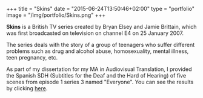 +++
title = "Skins"
date = "2015-06-24T13:50:46+02:00"
type = "portfolio"
image = "/img/portfolio/Skins.png"
+++

**Skins** is a British TV series created by Bryan Elsey and Jamie Brittain, which was first broadcasted on television on channel E4 on 25 January 2007.

The series deals with the story of a group of teenagers who suffer different problems such as drug and alcohol abuse, homosexuality, mental illness, teen pregnancy, etc.

As part of my dissertation for my MA in Audiovisual Translation, I provided the Spanish SDH (Subtitles for the Deaf and the Hard of Hearing) of five scenes from episode 1 series 3 named "Everyone". You can see the results by clicking [here](https://www.youtube.com/watch?v=17_y4-zTWdc).
